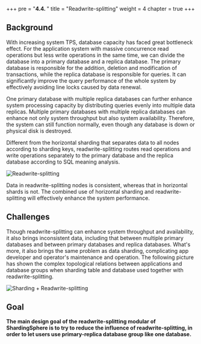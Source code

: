 +++
pre = "<b>4.4. </b>"
title = "Readwrite-splitting"
weight = 4
chapter = true
+++

## Background

With increasing system TPS, database capacity has faced great bottleneck effect. For the application system with massive concurrence read operations but less write operations in the same time, we can divide the database into a primary database and a replica database. The primary database is responsible for the addition, deletion and modification of transactions, while the replica database is responsible for queries. It can significantly improve the query performance of the whole system by effectively avoiding line locks caused by data renewal.

One primary database with multiple replica databases can further enhance system processing capacity by distributing queries evenly into multiple data replicas. Multiple primary databases with multiple replica databases can enhance not only system throughput but also system availability. Therefore, the system can still function normally, even though any database is down or physical disk is destroyed.

Different from the horizontal sharding that separates data to all nodes according to sharding keys, readwrite-splitting routes read operations and write operations separately to the primary database and the replica database according to SQL meaning analysis.

![Readwrite-splitting](https://shardingsphere.apache.org/document/current/img/readwrite-splitting/readwrite-splitting-standalone.png)

Data in readwrite-splitting nodes is consistent, whereas that in horizontal shards is not. The combined use of horizontal sharding and readwrite-splitting will effectively enhance the system performance.

## Challenges

Though readwrite-splitting can enhance system throughput and availability, it also brings inconsistent data, including that between multiple primary databases and between primary databases and replica databases. What's more, it also brings the same problem as data sharding, complicating app developer and operator's maintenance and operation. The following picture has shown the complex topological relations between applications and database groups when sharding table and database used together with readwrite-splitting.

![Sharding + Readwrite-splitting](https://shardingsphere.apache.org/document/current/img/readwrite-splitting/sharding-and-readwrite-splitting.png)

## Goal

**The main design goal of the readwrite-splitting modular of ShardingSphere is to try to reduce the influence of readwrite-splitting, in order to let users use primary-replica database group like one database.**
